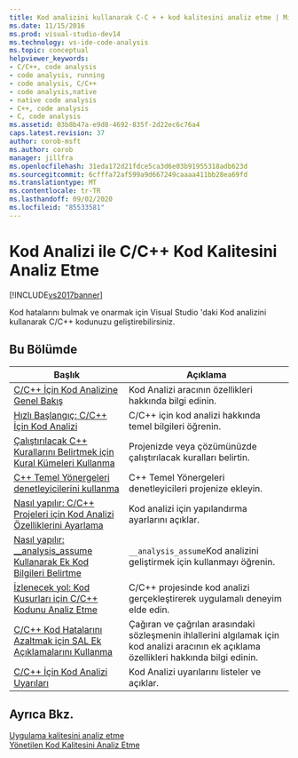```yaml
---
title: Kod analizini kullanarak C-C + + kod kalitesini analiz etme | Microsoft Docs
ms.date: 11/15/2016
ms.prod: visual-studio-dev14
ms.technology: vs-ide-code-analysis
ms.topic: conceptual
helpviewer_keywords:
- C/C++, code analysis
- code analysis, running
- code analysis, C/C++
- code analysis,native
- native code analysis
- C++, code analysis
- C, code analysis
ms.assetid: 03b8b47a-e9d8-4692-835f-2d22ec6c76a4
caps.latest.revision: 37
author: corob-msft
ms.author: corob
manager: jillfra
ms.openlocfilehash: 31eda172d21fdce5ca3d6e03b91955318adb623d
ms.sourcegitcommit: 6cfffa72af599a9d667249caaaa411bb28ea69fd
ms.translationtype: MT
ms.contentlocale: tr-TR
ms.lasthandoff: 09/02/2020
ms.locfileid: "85533581"
---
```

# <a name="analyzing-cc-code-quality-by-using-code-analysis"></a>Kod Analizi ile C/C++ Kod Kalitesini Analiz Etme
[!INCLUDE[vs2017banner](../includes/vs2017banner.md)]

Kod hatalarını bulmak ve onarmak için Visual Studio 'daki Kod analizini kullanarak C/C++ kodunuzu geliştirebilirsiniz.  
  
## <a name="in-this-section"></a>Bu Bölümde  
  
|Başlık|Açıklama|  
|-|-|  
|[C/C++ İçin Kod Analizine Genel Bakış](../code-quality/code-analysis-for-c-cpp-overview.md)|Kod Analizi aracının özellikleri hakkında bilgi edinin.|  
|[Hızlı Başlangıç: C/C++ İçin Kod Analizi](../code-quality/quick-start-code-analysis-for-c-cpp.md)|C/C++ için kod analizi hakkında temel bilgileri öğrenin.|  
|[Çalıştırılacak C++ Kurallarını Belirtmek için Kural Kümeleri Kullanma](../code-quality/using-rule-sets-to-specify-the-cpp-rules-to-run.md)|Projenizde veya çözümünüzde çalıştırılacak kuralları belirtin.|  
|[C++ Temel Yönergeleri denetleyicilerini kullanma](../code-quality/using-the-cpp-core-guidelines-checkers.md)|C++ Temel Yönergeleri denetleyicileri projenize ekleyin.|  
|[Nasıl yapılır: C/C++ Projeleri için Kod Analizi Özelliklerini Ayarlama](../code-quality/how-to-set-code-analysis-properties-for-c-cpp-projects.md)|Kod analizi için yapılandırma ayarlarını açıklar.|  
|[Nasıl yapılır: __analysis_assume Kullanarak Ek Kod Bilgileri Belirtme](../code-quality/how-to-specify-additional-code-information-by-using-analysis-assume.md)|`__analysis_assume`Kod analizini geliştirmek için kullanmayı öğrenin.|  
|[İzlenecek yol: Kod Kusurları için C/C++ Kodunu Analiz Etme](../code-quality/walkthrough-analyzing-c-cpp-code-for-defects.md)|C/C++ projesinde kod analizi gerçekleştirerek uygulamalı deneyim elde edin.|  
|[C/C++ Kod Hatalarını Azaltmak için SAL Ek Açıklamalarını Kullanma](../code-quality/using-sal-annotations-to-reduce-c-cpp-code-defects.md)|Çağıran ve çağrılan arasındaki sözleşmenin ihlallerini algılamak için kod analizi aracının ek açıklama özellikleri hakkında bilgi edinin.|  
|[C/C++ İçin Kod Analizi Uyarıları](../code-quality/code-analysis-for-c-cpp-warnings.md)|Kod Analizi uyarılarını listeler ve açıklar.|  
  
## <a name="see-also"></a>Ayrıca Bkz.  
 [Uygulama kalitesini analiz etme](../code-quality/analyzing-application-quality-by-using-code-analysis-tools.md)   
 [Yönetilen Kod Kalitesini Analiz Etme](../code-quality/analyzing-managed-code-quality-by-using-code-analysis.md)
